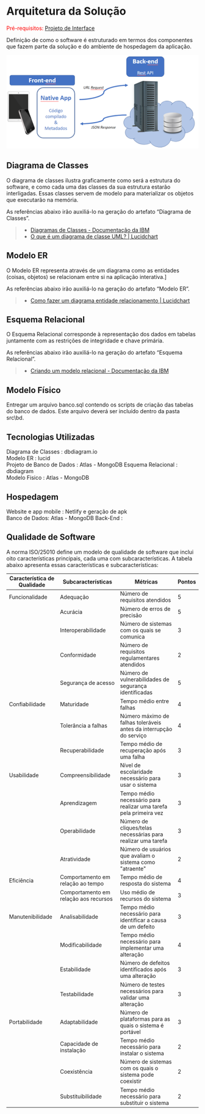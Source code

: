 # Arquitetura da Solução

<span style="color:red">Pré-requisitos: <a href="3-Projeto de Interface.md"> Projeto de Interface</a></span>

Definição de como o software é estruturado em termos dos componentes que fazem parte da solução e do ambiente de hospedagem da aplicação.

![Arquitetura da Solução](img/02-mob-arch.png)

## Diagrama de Classes

O diagrama de classes ilustra graficamente como será a estrutura do software, e como cada uma das classes da sua estrutura estarão interligadas. Essas classes servem de modelo para materializar os objetos que executarão na memória.

As referências abaixo irão auxiliá-lo na geração do artefato “Diagrama de Classes”.

> - [Diagramas de Classes - Documentação da IBM](https://www.ibm.com/docs/pt-br/rational-soft-arch/9.6.1?topic=diagrams-class)
> - [O que é um diagrama de classe UML? | Lucidchart](https://www.lucidchart.com/pages/pt/o-que-e-diagrama-de-classe-uml)

## Modelo ER

O Modelo ER representa através de um diagrama como as entidades (coisas, objetos) se relacionam entre si na aplicação interativa.]

As referências abaixo irão auxiliá-lo na geração do artefato “Modelo ER”.

> - [Como fazer um diagrama entidade relacionamento | Lucidchart](https://www.lucidchart.com/pages/pt/como-fazer-um-diagrama-entidade-relacionamento)

## Esquema Relacional

O Esquema Relacional corresponde à representação dos dados em tabelas juntamente com as restrições de integridade e chave primária.
 
As referências abaixo irão auxiliá-lo na geração do artefato “Esquema Relacional”.

> - [Criando um modelo relacional - Documentação da IBM](https://www.ibm.com/docs/pt-br/cognos-analytics/10.2.2?topic=designer-creating-relational-model)

## Modelo Físico

Entregar um arquivo banco.sql contendo os scripts de criação das tabelas do banco de dados. Este arquivo deverá ser incluído dentro da pasta src\bd.

## Tecnologias Utilizadas

Diagrama de Classes : dbdiagram.io  
Modelo ER : lucid  
Projeto de Banco de Dados : Atlas - MongoDB
Esquema Relacional : dbdiagram  
Modelo Fisico : Atlas - MongoDB 

## Hospedagem

Website e app mobile : Netlify e geração de apk  
Banco de Dados: Atlas - MongoDB
Back-End : 

## Qualidade de Software

A norma ISO/25010 define um modelo de qualidade de software que inclui oito características principais, cada uma com subcaracterísticas. A tabela abaixo apresenta essas características e subcaracterísticas:

|Característica de Qualidade	|Subcaracterísticas	|Métricas	|Pontos|
|--------------------|------------------------------------|----------------------------------------|----------------------------------------|
|Funcionalidade	|Adequação	|Número de requisitos atendidos	|5|
| |Acurácia	|Número de erros de precisão	|5|
| |Interoperabilidade	|Número de sistemas com os quais se comunica	|3|
| |Conformidade	|Número de requisitos regulamentares atendidos	|2|
| |Segurança de acesso	|Número de vulnerabilidades de segurança identificadas	|5|
|Confiabilidade	|Maturidade	|Tempo médio entre falhas	|4|
| |Tolerância a falhas	|Número máximo de falhas toleráveis antes da interrupção do serviço	|4|
| |Recuperabilidade	|Tempo médio de recuperação após uma falha	|3|
|Usabilidade	|Compreensibilidade	|Nível de escolaridade necessário para usar o sistema	|3|
| |Aprendizagem	|Tempo médio necessário para realizar uma tarefa pela primeira vez	|3|
| |Operabilidade	|Número de cliques/telas necessárias para realizar uma tarefa	|3|
| |Atratividade	|Número de usuários que avaliam o sistema como "atraente"	|2|
|Eficiência	|Comportamento em relação ao tempo	|Tempo médio de resposta do sistema	|4|
| |Comportamento em relação aos recursos	|Uso médio de recursos do sistema	|3|
|Manutenibilidade	|Analisabilidade	|Tempo médio necessário para identificar a causa de um defeito	|3|
| |Modificabilidade	|Tempo médio necessário para implementar uma alteração	|4|
| |Estabilidade	|Número de defeitos identificados após uma alteração	|3|
| |Testabilidade	|Número de testes necessários para validar uma alteração	|3|
|Portabilidade	|Adaptabilidade	|Número de plataformas para as quais o sistema é portável	|3|
| |Capacidade de instalação	|Tempo médio necessário para instalar o sistema	|2|
| |Coexistência	|Número de sistemas com os quais o sistema pode coexistir	|2|
| |Substituibilidade	|Tempo médio necessário para substituir o sistema	|2|
